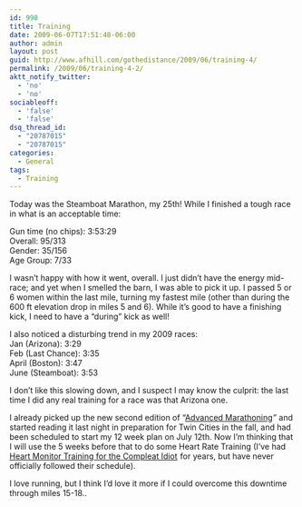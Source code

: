 ```yaml
---
id: 998
title: Training
date: 2009-06-07T17:51:48-06:00
author: admin
layout: post
guid: http://www.afhill.com/gothedistance/2009/06/training-4/
permalink: /2009/06/training-4-2/
aktt_notify_twitter:
  - 'no'
  - 'no'
sociableoff:
  - 'false'
  - 'false'
dsq_thread_id:
  - "20787015"
  - "20787015"
categories:
  - General
tags:
  - Training
---
```

Today was the Steamboat Marathon, my 25th! While I finished a tough race in what is an acceptable time:

Gun time (no chips): 3:53:29  
Overall: 95/313  
Gender: 35/156  
Age Group: 7/33

I wasn&#8217;t happy with how it went, overall. I just didn&#8217;t have the energy mid-race; and yet when I smelled the barn, I was able to pick it up. I passed 5 or 6 women within the last mile, turning my fastest mile (other than during the 600 ft elevation drop in miles 5 and 6). While it&#8217;s good to have a finishing kick, I need to have a &#8220;during&#8221; kick as well!

I also noticed a disturbing trend in my 2009 races:  
Jan (Arizona): 3:29  
Feb (Last Chance): 3:35  
April (Boston): 3:47  
June (Steamboat): 3:53

I don&#8217;t like this slowing down, and I suspect I may know the culprit: the last time I did any real training for a race was that Arizona one. 

I already picked up the new second edition of &#8220;[Advanced Marathoning](http://www.amazon.com/gp/product/0736074600?ie=UTF8&tag=digitliken-20&linkCode=as2&camp=1789&creative=9325&creativeASIN=0736074600)<img src="http://www.assoc-amazon.com/e/ir?t=digitliken-20&#038;l=as2&#038;o=1&#038;a=0736074600" width="1" height="1" border="0" alt="" style="border:none !important; margin:0px !important;" />&#8221; and started reading it last night in preparation for Twin Cities in the fall, and had been scheduled to start my 12 week plan on July 12th. Now I&#8217;m thinking that I will use the 5 weeks before that to do some Heart Rate Training (I&#8217;ve had [Heart Monitor Training for the Compleat Idiot](http://www.amazon.com/gp/product/0915297256?ie=UTF8&tag=digitliken-20&linkCode=as2&camp=1789&creative=9325&creativeASIN=0915297256)<img src="http://www.assoc-amazon.com/e/ir?t=digitliken-20&#038;l=as2&#038;o=1&#038;a=0915297256" width="1" height="1" border="0" alt="" style="border:none !important; margin:0px !important;" /> for years, but have never officially followed their schedule). 

I love running, but I think I&#8217;d love it more if I could overcome this downtime through miles 15-18..